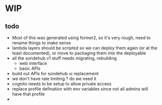 WIP
==
todo
--
 - Most of this was generated using former2, so it's very rough, need to rename things to make sense
 - lambda layers should be scripted so we can deploy them again (or at the least documented), or move to packaging them into the deployable
 - all the sondehub v1 stuff needs migrating, rebuilding
   - web interface
   - basic APIs
 - build out APIs for sondehub ui replacement
 - we don't have rate limiting ? do we need it
 - cognito needs to be setup to allow private access
 - replace profile defination with env variables since not all admins will have that profile
 - 